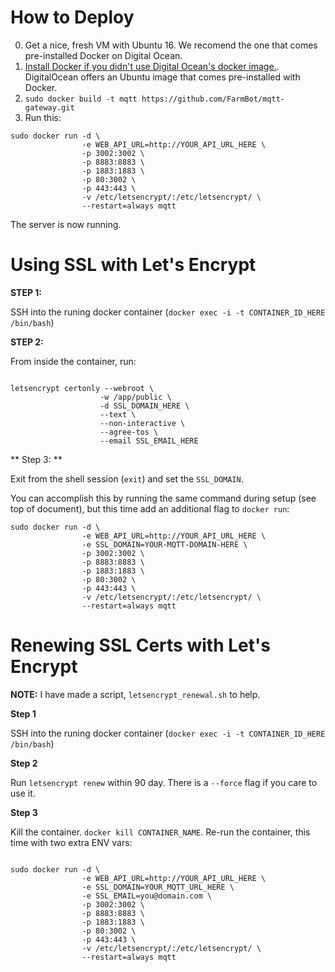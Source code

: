 # How to Deploy

 0. Get a nice, fresh VM with Ubuntu 16. We recomend the one that comes pre-installed Docker on Digital Ocean.
 0. [Install Docker if you didn't use Digital Ocean's docker image.](https://docs.docker.com/engine/installation/linux/ubuntulinux/). DigitalOcean offers an Ubuntu image that comes pre-installed with Docker.
 0. `sudo docker build -t mqtt https://github.com/FarmBot/mqtt-gateway.git`
 0. Run this:

```shell
sudo docker run -d \
                -e WEB_API_URL=http://YOUR_API_URL_HERE \
                -p 3002:3002 \
                -p 8883:8883 \
                -p 1883:1883 \
                -p 80:3002 \
                -p 443:443 \
                -v /etc/letsencrypt/:/etc/letsencrypt/ \
                --restart=always mqtt
```

The server is now running.

# Using SSL with Let's Encrypt

**STEP 1:**

SSH into the runing docker container  (`docker exec -i -t CONTAINER_ID_HERE /bin/bash`)

**STEP 2:**

From inside the container, run:

```shell

letsencrypt certonly --webroot \
                    -w /app/public \
                    -d SSL_DOMAIN_HERE \
                    --text \
                    --non-interactive \
                    --agree-tos \
                    --email SSL_EMAIL_HERE

```

** Step 3: **

Exit from the shell session (`exit`) and set the `SSL_DOMAIN`.

You can accomplish this by running the same command during setup (see top of document), but this time add an additional flag to `docker run`:
```
sudo docker run -d \
                -e WEB_API_URL=http://YOUR_API_URL_HERE \
                -e SSL_DOMAIN=YOUR-MQTT-DOMAIN-HERE \
                -p 3002:3002 \
                -p 8883:8883 \
                -p 1883:1883 \
                -p 80:3002 \
                -p 443:443 \
                -v /etc/letsencrypt/:/etc/letsencrypt/ \
                --restart=always mqtt
```
# Renewing SSL Certs with Let's Encrypt

**NOTE:** I have made a script, `letsencrypt_renewal.sh` to help.

**Step 1**

SSH into the runing docker container (`docker exec -i -t CONTAINER_ID_HERE /bin/bash`)

**Step 2**

Run `letsencrypt renew` within 90 day. There is a `--force` flag if you care to use it.

**Step 3**

Kill the container. `docker kill CONTAINER_NAME`.
Re-run the container, this time with two extra ENV vars:

```shell

sudo docker run -d \
                -e WEB_API_URL=http://YOUR_API_URL_HERE \
                -e SSL_DOMAIN=YOUR_MQTT_URL_HERE \
                -e SSL_EMAIL=you@domain.com \
                -p 3002:3002 \
                -p 8883:8883 \
                -p 1883:1883 \
                -p 80:3002 \
                -p 443:443 \
                -v /etc/letsencrypt/:/etc/letsencrypt/ \
                --restart=always mqtt
```
